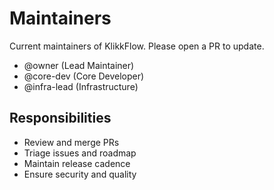 # Maintainers

Current maintainers of KlikkFlow. Please open a PR to update.

- @owner (Lead Maintainer)
- @core-dev (Core Developer)
- @infra-lead (Infrastructure)

## Responsibilities
- Review and merge PRs
- Triage issues and roadmap
- Maintain release cadence
- Ensure security and quality
